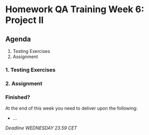 # Homework QA Training Week 6: Project II

## Agenda

1. Testing Exercises
2. Assignment

### 1. Testing Exercises

### 2. Assignment

### Finished?

At the end of this week you need to deliver upon the following:

- ...

_Deadline WEDNESDAY 23.59 CET_
